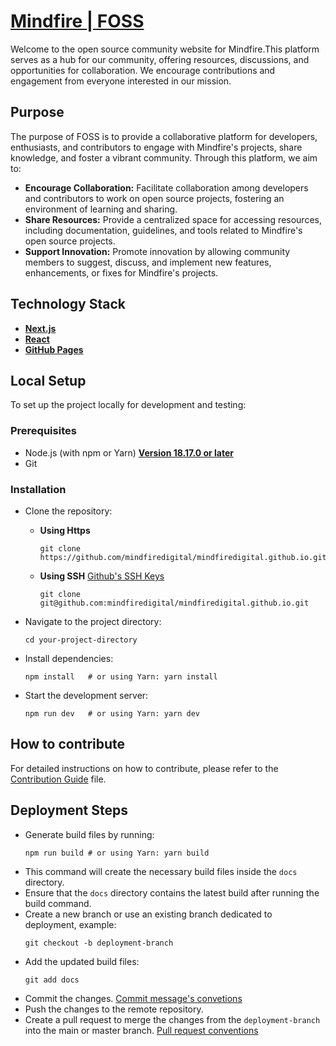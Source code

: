 # [Mindfire | FOSS](https://mindfiredigital.github.io/)

Welcome to the open source community website for Mindfire.This platform serves as a hub for our community, offering resources, discussions, and opportunities for collaboration. We encourage contributions and engagement from everyone interested in our mission.

## Purpose

The purpose of FOSS is to provide a collaborative platform for developers, enthusiasts, and contributors to engage with Mindfire's projects, share knowledge, and foster a vibrant community. Through this platform, we aim to:

- **Encourage Collaboration:** Facilitate collaboration among developers and contributors to work on open source projects, fostering an environment of learning and sharing.
- **Share Resources:** Provide a centralized space for accessing resources, including documentation, guidelines, and tools related to Mindfire's open source projects.
- **Support Innovation:** Promote innovation by allowing community members to suggest, discuss, and implement new features, enhancements, or fixes for Mindfire's projects.

## Technology Stack

- [**Next.js**](https://nextjs.org/docs)
- [**React**](https://react.dev/learn)
- [**GitHub Pages**](https://pages.github.com/)

## Local Setup

To set up the project locally for development and testing:

### Prerequisites

- Node.js (with npm or Yarn) [**Version 18.17.0 or later**](https://nodejs.org/en)
- Git

### Installation

- Clone the repository:
  - **Using Https**

    ```
    git clone https://github.com/mindfiredigital/mindfiredigital.github.io.git
    ```

  - **Using SSH** [Github's SSH Keys](https://docs.github.com/en/authentication/connecting-to-github-with-ssh/about-ssh)
    ```
    git clone git@github.com:mindfiredigital/mindfiredigital.github.io.git
    ```
- Navigate to the project directory:
  ```
  cd your-project-directory
  ```
- Install dependencies:
  ```
  npm install   # or using Yarn: yarn install
  ```
- Start the development server:
  ```
  npm run dev   # or using Yarn: yarn dev
  ```

## How to contribute

For detailed instructions on how to contribute, please refer to the [Contribution Guide](https://gitlab.mindfire.co.in/mindfire-foss/open-source-guidelines/-/blob/main/contribution-guidelines/making-changes.md) file.

## Deployment Steps

- Generate build files by running:
  ```
  npm run build # or using Yarn: yarn build
  ```
- This command will create the necessary build files inside the `docs` directory.
- Ensure that the `docs` directory contains the latest build after running the build command.
- Create a new branch or use an existing branch dedicated to deployment, example:
  ```
  git checkout -b deployment-branch
  ```
- Add the updated build files:
  ```
  git add docs
  ```
- Commit the changes. [Commit message's convetions](https://gitlab.mindfire.co.in/mindfire-foss/open-source-guidelines/-/blob/main/contribution-guidelines/commit-messages.md)
- Push the changes to the remote repository.
- Create a pull request to merge the changes from the `deployment-branch` into the main or master branch. [Pull request conventions](https://gitlab.mindfire.co.in/mindfire-foss/open-source-guidelines/-/blob/main/contribution-guidelines/pull-requests.md)
